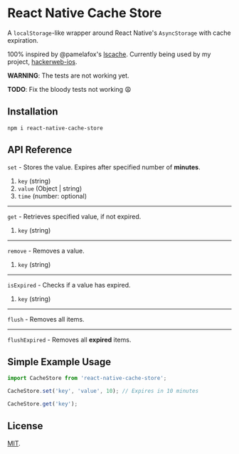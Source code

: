 React Native Cache Store
===

A `localStorage`-like wrapper around React Native's `AsyncStorage` with cache expiration.

100% inspired by @pamelafox's [lscache](https://github.com/pamelafox/lscache). Currently being used by my project, [hackerweb-ios](https://github.com/cheeaun/hackerweb-ios).

**WARNING**: The tests are not working yet.

**TODO**: Fix the bloody tests not working 😩

Installation
---

```
npm i react-native-cache-store
```

API Reference
---

`set` - Stores the value. Expires after specified number of **minutes**.

1. `key` (string)
2. `value` (Object | string)
3. `time` (number: optional)

---

`get` - Retrieves specified value, if not expired.

1. `key` (string)

---

`remove` - Removes a value.

1. `key` (string)

---

`isExpired` - Checks if a value has expired.

1. `key` (string)

---

`flush` - Removes all items.

---

`flushExpired` - Removes all **expired** items.

Simple Example Usage
---

``` js
import CacheStore from 'react-native-cache-store';

CacheStore.set('key', 'value', 10); // Expires in 10 minutes

CacheStore.get('key');
```

License
---

[MIT](http://cheeaun.mit-license.org/).
